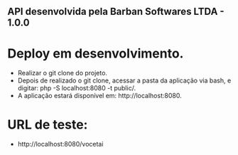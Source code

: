 ## API desenvolvida pela Barban Softwares LTDA - 1.0.0

# Deploy em desenvolvimento.
- Realizar o git clone do projeto.
- Depois de realizado o git clone, acessar a pasta da aplicação via bash, e digitar: php -S localhost:8080 -t public/.
- A aplicação estará disponível em: http://localhost:8080.

# URL de teste:
- http://localhost:8080/vocetai


